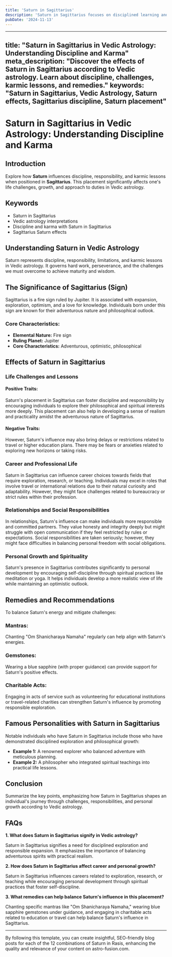 ```yaml
---
title: 'Saturn in Sagittarius'
description: 'Saturn in Sagittarius focuses on disciplined learning and philosophy. Individuals seek truth, are responsible in their beliefs, and may work towards long-term educational goals.'
pubDate: '2024-11-13'
---
```


---
title: "Saturn in Sagittarius in Vedic Astrology: Understanding Discipline and Karma"
meta_description: "Discover the effects of Saturn in Sagittarius according to Vedic astrology. Learn about discipline, challenges, karmic lessons, and remedies."
keywords: "Saturn in Sagittarius, Vedic Astrology, Saturn effects, Sagittarius discipline, Saturn placement"
---

# Saturn in Sagittarius in Vedic Astrology: Understanding Discipline and Karma

## Introduction

Explore how **Saturn** influences discipline, responsibility, and karmic lessons when positioned in **Sagittarius**. This placement significantly affects one's life challenges, growth, and approach to duties in Vedic astrology.

## Keywords

- Saturn in Sagittarius
- Vedic astrology interpretations
- Discipline and karma with Saturn in Sagittarius
- Sagittarius Saturn effects

## Understanding Saturn in Vedic Astrology

Saturn represents discipline, responsibility, limitations, and karmic lessons in Vedic astrology. It governs hard work, perseverance, and the challenges we must overcome to achieve maturity and wisdom.

## The Significance of Sagittarius (Sign)

Sagittarius is a fire sign ruled by Jupiter. It is associated with expansion, exploration, optimism, and a love for knowledge. Individuals born under this sign are known for their adventurous nature and philosophical outlook.

### Core Characteristics:
- **Elemental Nature:** Fire sign
- **Ruling Planet:** Jupiter
- **Core Characteristics:** Adventurous, optimistic, philosophical

## Effects of Saturn in Sagittarius

### Life Challenges and Lessons

#### Positive Traits:
Saturn's placement in Sagittarius can foster discipline and responsibility by encouraging individuals to explore their philosophical and spiritual interests more deeply. This placement can also help in developing a sense of realism and practicality amidst the adventurous nature of Sagittarius.

#### Negative Traits:
However, Saturn's influence may also bring delays or restrictions related to travel or higher education plans. There may be fears or anxieties related to exploring new horizons or taking risks.

### Career and Professional Life

Saturn in Sagittarius can influence career choices towards fields that require exploration, research, or teaching. Individuals may excel in roles that involve travel or international relations due to their natural curiosity and adaptability. However, they might face challenges related to bureaucracy or strict rules within their profession.

### Relationships and Social Responsibilities

In relationships, Saturn's influence can make individuals more responsible and committed partners. They value honesty and integrity deeply but might struggle with open communication if they feel restricted by rules or expectations. Social responsibilities are taken seriously; however, they might face difficulties in balancing personal freedom with social obligations.

### Personal Growth and Spirituality

Saturn's presence in Sagittarius contributes significantly to personal development by encouraging self-discipline through spiritual practices like meditation or yoga. It helps individuals develop a more realistic view of life while maintaining an optimistic outlook.

## Remedies and Recommendations

To balance Saturn's energy and mitigate challenges:

### Mantras:
Chanting "Om Shanicharaya Namaha" regularly can help align with Saturn's energies.

### Gemstones:
Wearing a blue sapphire (with proper guidance) can provide support for Saturn's positive effects.

### Charitable Acts:
Engaging in acts of service such as volunteering for educational institutions or travel-related charities can strengthen Saturn's influence by promoting responsible exploration.

## Famous Personalities with Saturn in Sagittarius

Notable individuals who have Saturn in Sagittarius include those who have demonstrated disciplined exploration and philosophical growth:

- **Example 1:** A renowned explorer who balanced adventure with meticulous planning.
- **Example 2:** A philosopher who integrated spiritual teachings into practical life lessons.

## Conclusion

Summarize the key points, emphasizing how Saturn in Sagittarius shapes an individual's journey through challenges, responsibilities, and personal growth according to Vedic astrology.

## FAQs

**1. What does Saturn in Sagittarius signify in Vedic astrology?**

Saturn in Sagittarius signifies a need for disciplined exploration and responsible expansion. It emphasizes the importance of balancing adventurous spirits with practical realism.

**2. How does Saturn in Sagittarius affect career and personal growth?**

Saturn in Sagittarius influences careers related to exploration, research, or teaching while encouraging personal development through spiritual practices that foster self-discipline.

**3. What remedies can help balance Saturn's influence in this placement?**

Chanting specific mantras like "Om Shanicharaya Namaha," wearing blue sapphire gemstones under guidance, and engaging in charitable acts related to education or travel can help balance Saturn's influence in Sagittarius.

---

By following this template, you can create insightful, SEO-friendly blog posts for each of the 12 combinations of Saturn in Rasis, enhancing the quality and relevance of your content on astro-fusion.com.